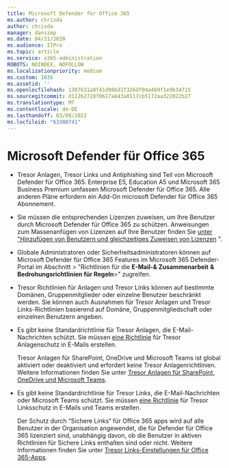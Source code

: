 ```yaml
---
title: Microsoft Defender für Office 365
ms.author: chrisda
author: chrisda
manager: dansimp
ms.date: 04/21/2020
ms.audience: ITPro
ms.topic: article
ms.service: o365-administration
ROBOTS: NOINDEX, NOFOLLOW
ms.localizationpriority: medium
ms.custom: 1036
ms.assetid: ''
ms.openlocfilehash: 1307b31a8f41d98bd1f326df04a4b9f1e9b34715
ms.sourcegitcommit: d11262728f0617a843a0117cb5172aa322022b27
ms.translationtype: MT
ms.contentlocale: de-DE
ms.lasthandoff: 03/08/2022
ms.locfileid: "63308741"
---
```

# <a name="microsoft-defender-for-office-365"></a>Microsoft Defender für Office 365

- Tresor Anlagen, Tresor Links und Antiphishing sind Teil von Microsoft Defender für Office 365. Enterprise E5, Education A5 und Microsoft 365 Business Premium umfassen Microsoft Defender für Office 365. Alle anderen Pläne erfordern ein Add-On microsoft Defender für Office 365 Abonnement.

- Sie müssen die entsprechenden Lizenzen zuweisen, um Ihre Benutzer durch Microsoft Defender für Office 365 zu schützen. Anweisungen zum Massenanfügen von Lizenzen auf Ihre Benutzer finden Sie [unter "Hinzufügen von Benutzern und gleichzeitiges Zuweisen von Lizenzen](https://docs.microsoft.com/microsoft-365/admin/add-users/add-users) ".

- Globale Administratoren oder Sicherheitsadministratoren können auf Microsoft Defender für Office 365 Features im Microsoft 365 Defender-Portal im Abschnitt \> "Richtlinien für die **E-Mail-& Zusammenarbeit** **& Bedrohungsrichtlinien für Regeln**\>" zugreifen.

- Tresor Richtlinien für Anlagen und Tresor Links können auf bestimmte Domänen, Gruppenmitglieder oder einzelne Benutzer beschränkt werden. Sie können auch Ausnahmen für Tresor Anlagen und Tresor Links-Richtlinien basierend auf Domäne, Gruppenmitgliedschaft oder einzelnen Benutzern angeben.

- Es gibt keine Standardrichtlinie für Tresor Anlagen, die E-Mail-Nachrichten schützt. Sie müssen [eine Richtlinie](https://docs.microsoft.com/microsoft-365/security/office-365-security/set-up-safe-attachments-policies) für Tresor Anlagenschutz in E-Mails erstellen.

  Tresor Anlagen für SharePoint, OneDrive und Microsoft Teams ist global aktiviert oder deaktiviert und erfordert keine Tresor Anlagenrichtlinien. Weitere Informationen finden Sie unter [Tresor Anlagen für SharePoint, OneDrive und Microsoft Teams](https://docs.microsoft.com/microsoft-365/security/office-365-security/mdo-for-spo-odb-and-teams).

- Es gibt keine Standardrichtlinie für Tresor Links, die E-Mail-Nachrichten oder Microsoft Teams schützt. Sie müssen [eine Richtlinie](https://docs.microsoft.com/microsoft-365/security/office-365-security/set-up-safe-links-policies) für Tresor Linksschutz in E-Mails und Teams erstellen.

  Der Schutz durch “Sichere Links“ für Office 365 apps wird auf alle Benutzer in der Organisation angewendet, die für Defender für Office 365 lizenziert sind, unabhängig davon, ob die Benutzer in aktiven Richtlinien für Sichere Links enthalten sind oder nicht. Weitere Informationen finden Sie unter [Tresor Links-Einstellungen für Office 365-Apps](https://docs.microsoft.com/microsoft-365/security/office-365-security/safe-links#safe-links-settings-for-office-365-apps).
